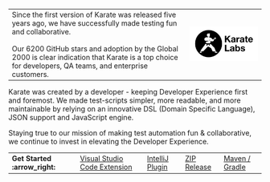<table>
<tr>
<td>
Since the first version of Karate was released five years ago, we have successfully made testing fun and collaborative. <br/><br/>Our 6200 GitHub stars and adoption by the Global 2000 is clear indication that Karate is a top choice for developers, QA teams, and enterprise customers.
</td>
<td width="30%">
<a href="https://karatelabs.io">
<picture>
  <source media="(prefers-color-scheme: dark)" srcset="https://raw.githubusercontent.com/karatelabs/.github/main/profile/karate-labs-wide-black.png">
  <img src="https://raw.githubusercontent.com/karatelabs/.github/main/profile/karate-labs-wide.png"/>
</picture>
</a>
</td>
</tr>
</table>

Karate was created by a developer - keeping Developer Experience first and foremost. We made test-scripts simpler, more readable, and more maintainable by relying on an innovative DSL (Domain Specific Language), JSON support and JavaScript engine.

Staying true to our mission of making test automation fun & collaborative, we continue to invest in elevating the Developer Experience.

<table>
<tr>
<td>
<strong>Get Started :arrow_right:</strong>
</td>
<td>
<a href="https://marketplace.visualstudio.com/items?itemName=karatelabs.karate">Visual Studio Code Extension</a>
</td>
<td>
<a href="https://plugins.jetbrains.com/plugin/19232-karate">IntelliJ Plugin</a>
</td>
<td>
<a href="https://github.com/karatelabs/karate/wiki/ZIP-Release">ZIP Release</a>
</td>
<td>
<a href="https://karatelabs.github.io/karate/#getting-started">Maven / Gradle</a>
</td>
</tr>
</table>
